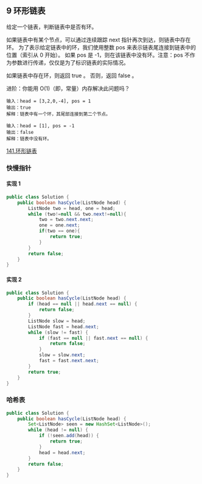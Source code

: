 ## 9 环形链表

给定一个链表，判断链表中是否有环。

如果链表中有某个节点，可以通过连续跟踪 next 指针再次到达，则链表中存在环。 为了表示给定链表中的环，我们使用整数 pos 来表示链表尾连接到链表中的位置（索引从 0 开始）。 如果 pos 是 -1，则在该链表中没有环。注意：pos 不作为参数进行传递，仅仅是为了标识链表的实际情况。

如果链表中存在环，则返回 true 。 否则，返回 false 。


进阶：你能用 O(1)（即，常量）内存解决此问题吗？

```
输入：head = [3,2,0,-4], pos = 1
输出：true
解释：链表中有一个环，其尾部连接到第二个节点。

输入：head = [1], pos = -1
输出：false
解释：链表中没有环。
```

[141.环形链表](https://leetcode-cn.com/problems/linked-list-cycle/)

### 快慢指针

#### 实现 1 


```java
public class Solution {
    public boolean hasCycle(ListNode head) {
        ListNode two = head, one = head;
        while (two!=null && two.next!=null){
            two = two.next.next;
            one = one.next;
            if(two == one){
                return true;
            }
        }
        return false;
    }
}
```

#### 实现 2 

```java
public class Solution {
    public boolean hasCycle(ListNode head) {
        if (head == null || head.next == null) {
            return false;
        }
        ListNode slow = head;
        ListNode fast = head.next;
        while (slow != fast) {
            if (fast == null || fast.next == null) {
                return false;
            }
            slow = slow.next;
            fast = fast.next.next;
        }
        return true;
    }
}
```



### 哈希表

```java
public class Solution {
    public boolean hasCycle(ListNode head) {
        Set<ListNode> seen = new HashSet<ListNode>();
        while (head != null) {
            if (!seen.add(head)) {
                return true;
            }
            head = head.next;
        }
        return false;
    }
}
```
